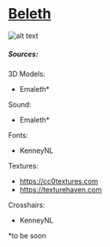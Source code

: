 # [Beleth](https://en.wikipedia.org/wiki/Beleth)
![alt text](https://media.githubusercontent.com/media/Emaleth-BSE/Beleth/master/extra/screenshots/test.png)

##### Sources:
3D Models:
* Emaleth\*

Sound:
* Emaleth\*

Fonts:
* KenneyNL

Textures:
* https://cc0textures.com
* https://texturehaven.com

Crosshairs:
* KenneyNL

\*to be soon
